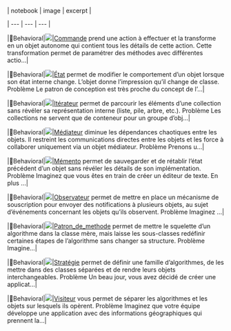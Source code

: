 | notebook | image | excerpt |

| --- | --- | --- |

|👀Behavioral|![](../_resources/command-fr_787ffeb0f2814bf1b60a1647af987cf1.png)|[Commande](Commande.md) prend une action à effectuer et la transforme en un objet autonome qui contient tous les détails de cette action. Cette transformation permet de paramétrer des méthodes avec différentes actio...|

|👀Behavioral|![](../_resources/state-fr_7368c6b587874b7e830f220d8295c19a.png)|[État](Etat.md) permet de modifier le comportement d’un objet lorsque son état interne change. L’objet donne l’impression qu’il change de classe. Problème Le patron de conception est très proche du concept de l’...|

|👀Behavioral|![](../_resources/iterator-en_501f7a11e44141d492b0baad75db40a4.png)|[Itérateur](Iterateur.md) permet de parcourir les éléments d’une collection sans révéler sa représentation interne (liste, pile, arbre, etc.). Problème Les collections ne servent que de conteneur pour un groupe d’obj...|

|👀Behavioral|![](../_resources/mediator_439dcb260c8b446ab7602c447fc50598.png)|[Médiateur](Mediateur.md) diminue les dépendances chaotiques entre les objets. Il restreint les communications directes entre les objets et les force à collaborer uniquement via un objet médiateur. Problème Prenons u...|

|👀Behavioral|![](../_resources/memento-fr_66e03e2a2fea4a8282a85380144a01fa.png)|[Mémento](Memento.md) permet de sauvegarder et de rétablir l’état précédent d’un objet sans révéler les détails de son implémentation. Problème Imaginez que vous êtes en train de créer un éditeur de texte. En plus ...|

|👀Behavioral|![](../_resources/observer_cd44810e58424fcf996dc6dd8ea71b07.png)|[Observateur](Observateur.md) permet de mettre en place un mécanisme de souscription pour envoyer des notifications à plusieurs objets, au sujet d’événements concernant les objets qu’ils observent. Problème Imaginez ...|

|👀Behavioral|![](../_resources/template-method_b69262f94731486b9b8ad05c2ad3b94c.png)|[Patron_de_methode](Patron_de_methode.md) permet de mettre le squelette d’un algorithme dans la classe mère, mais laisse les sous-classes redéfinir certaines étapes de l’algorithme sans changer sa structure. Problème Imagine...|

|👀Behavioral|![](../_resources/strategy_063f6e651d104b90b9d27810a0040bec.png)|[Stratégie](Strategie.md) permet de définir une famille d’algorithmes, de les mettre dans des classes séparées et de rendre leurs objets interchangeables. Problème Un beau jour, vous avez décidé de créer une applicat...|

|👀Behavioral|![](../_resources/visitor_df679eb372cc4b0f8e1e9d6c78e50bf2.png)|[Visiteur](Visiteur.md) vous permet de séparer les algorithmes et les objets sur lesquels ils opèrent. Problème Imaginez que votre équipe développe une application avec des informations géographiques qui prennent la...|

<!--endoverview-->